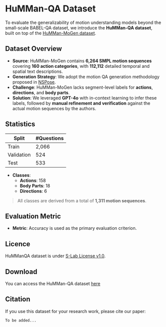 # HuMMan-QA Dataset

To evaluate the generalizability of motion understanding models beyond the small-scale BABEL-QA dataset, we introduce the **HuMMan-QA dataset**, built on top of the [HuMMan-MoGen dataset](https://arxiv.org/pdf/2312.15004).

## Dataset Overview

- **Source**: HuMMan-MoGen contains **6,264 SMPL motion sequences** covering **160 action categories**, with **112,112** detailed temporal and spatial text descriptions.
- **Generation Strategy**: We adopt the motion QA generation methodology proposed in [NSPose](https://github.com/markendo/HumanMotionQA).
- **Challenge**: HuMMan-MoGen lacks segment-level labels for **actions**, **directions**, and **body parts**.
- **Solution**: We leveraged **GPT-4o** with in-context learning to infer these labels, followed by **manual refinement and verification** against the actual motion sequences by the authors.

## Statistics

| Split      | #Questions |
|------------|------------|
| Train      | 2,066      |                   
| Validation | 524        |                   
| Test       | 533        |                   

- **Classes**:
  - **Actions**: 158
  - **Body Parts**: 18
  - **Directions**: 6

> All classes are derived from a total of **1,311 motion sequences**.

## Evaluation Metric

- **Metric**: Accuracy is used as the primary evaluation criterion.

## Licence
HuMManQA dataset is under [S-Lab License v1.0](https://caizhongang.com/projects/HuMMan/license.txt).


## Download

You can access the HuMMan-QA dataset [here](https://drive.google.com/drive/folders/1JDQyXLfKdDA5o0cvD14IbXKtQFAh1Fad?usp=drive_link)


## Citation
If you use this dataset for your research work, please cite our paper:
```bibtext
To be added... 
```
